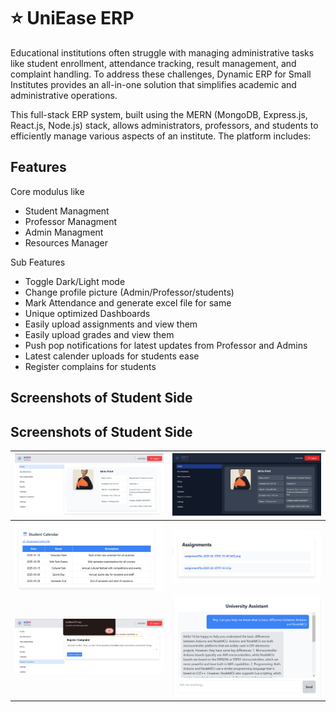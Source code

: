 
# ⭐ UniEase ERP

Educational institutions often struggle with managing administrative tasks like student enrollment, attendance tracking, result management, and complaint handling. To address these challenges, Dynamic ERP for Small Institutes provides an all-in-one solution that simplifies academic and administrative operations.

This full-stack ERP system, built using the MERN (MongoDB, Express.js, React.js, Node.js) stack, allows administrators, professors, and students to efficiently manage various aspects of an institute. The platform includes:



## Features

Core modulus like 
- Student Managment
- Professor Managment
- Admin Managment
- Resources Manager

Sub Features
- Toggle Dark/Light mode
- Change profile picture (Admin/Professor/students)
- Mark Attendance and generate excel file for same
- Unique optimized Dashboards
- Easily upload assignments and view them
- Easily upload grades and view them
- Push pop notifications for latest updates from Professor and Admins
- Latest calender uploads for students ease
- Register complains for students



## Screenshots of Student Side

## Screenshots of Student Side

| ![Screenshot 1](https://github.com/P47Parzival/Adani-University-Management-App/blob/main/frontend/Screenshots/Screenshot%202025-02-18%20222600.png?raw=true) | ![Screenshot 2](https://github.com/P47Parzival/Adani-University-Management-App/blob/main/frontend/Screenshots/Screenshot%202025-02-18%20222541.png?raw=true) |
|--|--|
| ![Screenshot 3](https://github.com/P47Parzival/Adani-University-Management-App/blob/main/frontend/Screenshots/Screenshot%202025-02-18%20222751.png?raw=true) | ![Screenshot 4](https://github.com/P47Parzival/Adani-University-Management-App/blob/main/frontend/Screenshots/Screenshot%202025-02-18%20222734.png?raw=true) |
| ![Screenshot 5](https://github.com/P47Parzival/Adani-University-Management-App/blob/main/frontend/Screenshots/Screenshot%202025-02-18%20223033.png?raw=true) | ![Screenshot 6](https://github.com/P47Parzival/Adani-University-Management-App/blob/main/frontend/Screenshots/Screenshot%202025-02-18%20224233.png?raw=true) |


